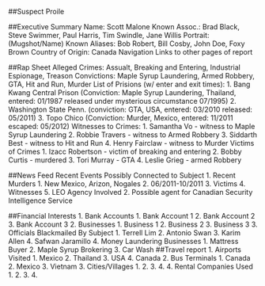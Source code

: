 ##Suspect Proile

##Executive Summary
Name: Scott Malone
Known Assoc.: Brad Black, Steve Swimmer, Paul Harris, Tim Swindle, Jane Willis
Portrait: (Mugshot/Name)
Known Aliases: Bob Robert, Bill Cosby, John Doe, Foxy Brown
Country of Origin: Canada
Navigation Links to other pages of report

##Rap Sheet
Alleged Crimes: Assualt, Breaking and Entering, Industrial Espionage, Treason
Convictions: Maple Syrup Laundering, Armed Robbery, GTA, Hit and Run, Murder
List of Prisions (w/ enter and exit times):
    1. Bang Kwang Central Prison (Conviction: Maple Syrup Laundering, Thailand, entered: 01/1987 released under mysterious circumstance 07/1995)
    2. Washington State Penn. (conviction: GTA, USA, entered: 03/2010 released: 05/2011)
    3. Topo Chico (Conviction: Murder, Mexico, entered: 11/2011 escaped: 05/2012)
Witnesses to Crimes:
    1. Samantha Vo - witness to Maple Syrup Laundering
    2. Robbie Travers - witness to Armed Robbery
    3. Siddarth Best - witness to Hit and Run
    4. Henry Fairclaw - witness to Murder
Victims of Crimes 
    1. Izacc Robertson - victim of breaking and entering 
    2. Bobby Curtis - murdered
    3. Tori Murray - GTA
    4. Leslie Grieg - armed Robbery

##News Feed
Recent Events Possibly Connected to Subject
    1. Recent Murders
        1. New Mexico, Arizon, Nogales
        2. 06/2011-10/2011
        3. Victims
        4. Witnesses
        5. LEO Agency Involved
    2. Possible agent for Canadian Security Intelligence Service

##Financial Interests
    1. Bank Accounts
        1. Bank Account 1
        2. Bank Account 2
        3. Bank Account 3
    2. Businesses
        1. Business 1
        2. Business 2
        3. Business 3
    3. Officials Blackmailed By Subject
        1. Terrell Lim
        2. Antonio Swan
        3. Karim Allen
        4. Safwan Jaramillo
    4. Money Laundering Businesses
        1. Mattress Buyer
        2. Maple Syrup Brokering
        3. Car Wash
##Travel report
    1. Airports Visited
        1. Mexico
        2. Thailand
        3. USA
        4. Canada
    2. Bus Terminals
        1. Canada
        2. Mexico
        3. Vietnam
    3. Cities/Villages
        1. 
        2. 
        3. 
        4. 
    4. Rental Companies Used
        1.
        2.
        3.
        4.
        
